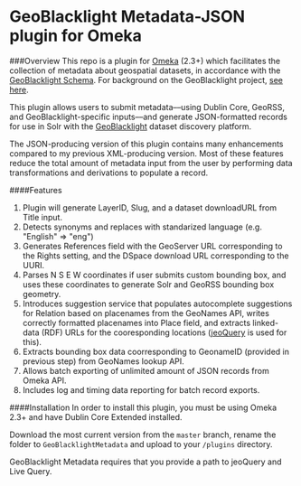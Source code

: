 # GeoBlacklight Metadata-JSON plugin for Omeka

###Overview
This repo is a plugin for [Omeka](http://omeka.org/) (2.3+) which facilitates the collection of metadata about geospatial datasets, in accordance with the [GeoBlacklight Schema](https://github.com/geoblacklight/geoblacklight-schema). For background on the GeoBlacklight project, [see here](http://journal.code4lib.org/articles/9710).

This plugin allows users to submit metadata––using Dublin Core, GeoRSS, and GeoBlacklight-specific inputs––and generate JSON-formatted records for use in Solr with the [GeoBlacklight](http://geoblacklight.org/) dataset discovery platform.

The JSON-producing version of this plugin contains many enhancements compared to my previous XML-producing version. Most of these features reduce the total amount of metadata input from the user by performing data transformations and derivations to populate a record.

####Features

1. Plugin will generate LayerID, Slug, and a dataset downloadURL from Title input.
2. Detects synonyms and replaces with standarized language (e.g. "English" => "eng")
3. Generates References field with the GeoServer URL corresponding to the Rights setting, and the DSpace download URL corresponding to the UURI.
4. Parses N S E W coordinates if user submits custom bounding box, and uses these coordinates to generate Solr and GeoRSS bounding box geometry.
5. Introduces suggestion service that populates autocomplete suggestions for Relation based on placenames from the GeoNames API, writes correctly formatted placenames into Place field, and extracts linked-data (RDF) URLs for the cooresponding locations ([jeoQuery](http://tompi.github.io/jeoquery/) is used for this).
6. Extracts bounding box data coorresponding to GeonameID (provided in previous step) from GeoNames lookup API.
7. Allows batch exporting of unlimited amount of JSON records from Omeka API.
8. Includes  log and timing data reporting for batch record exports.

####Installation
In order to install this plugin, you must be using Omeka 2.3+ and have Dublin Core Extended installed.

Download the most current version from the `master` branch, rename the folder to 
`GeoBlacklightMetadata` and upload to your `/plugins` directory.

GeoBlacklight Metadata requires that you provide a path to jeoQuery and Live Query.


